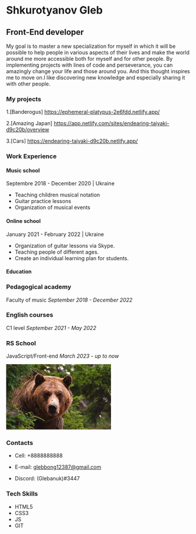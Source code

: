 # Shkurotyanov Gleb

## Front-End developer

My goal is to master a new specialization for myself in which it will be possible to help people in various aspects of their lives and make the world around me more accessible both for myself and for other people. By implementing projects with lines of code and perseverance, you can amazingly change your life and those around you. And this thought inspires me to move on.I like discovering new knowledge and especially sharing it with other people.

### My projects

1.[Banderogus]
<https://ephemeral-platypus-2e6fdd.netlify.app/>

2.[Amazing Japan]
<https://app.netlify.com/sites/endearing-taiyaki-d9c20b/overview>

3.[Cars]
<https://endearing-taiyaki-d9c20b.netlify.app/>

### Work Experience

#### Music school

Septembre 2018 - December 2020 | Ukraine

* Teaching children musical notation
* Guitar practice lessons
* Organization of musical events

#### Online school

January 2021 - February 2022  | Ukraine

* Organization of guitar lessons via Skype.
* Teaching people of different ages.
* Сreate an individual learning plan for students.

#### Education

### Pedagogical academy

Faculty of music
_September 2018 - December 2022_

### English courses

C1 level
_September 2021 - May 2022_

### RS School

JavaScript/Front-end
_March 2023 - up to now_

![my avatar](./img/brown_bear.jpg)

### Contacts

* Cell: +8888888888

* E-mail: <glebbong12387@gmail.com>

* Discord: (Glebanuk)#3447

### Tech Skills

* HTML5
* CSS3
* JS
* GIT
